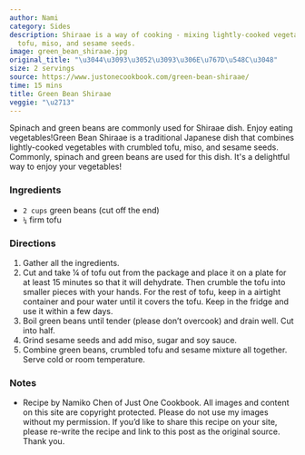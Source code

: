 ```yaml
---
author: Nami
category: Sides
description: Shiraae is a way of cooking - mixing lightly-cooked vegetables with crumbled
  tofu, miso, and sesame seeds.
image: green_bean_shiraae.jpg
original_title: "\u3044\u3093\u3052\u3093\u306E\u767D\u548C\u3048"
size: 2 servings
source: https://www.justonecookbook.com/green-bean-shiraae/
time: 15 mins
title: Green Bean Shiraae
veggie: "\u2713"
---
```


Spinach and green beans are commonly used for Shiraae dish. Enjoy eating vegetables!Green Bean Shiraae is a traditional Japanese dish that combines lightly-cooked vegetables with crumbled tofu, miso, and sesame seeds. Commonly, spinach and green beans are used for this dish. It's a delightful way to enjoy your vegetables!

### Ingredients

* `2 cups` green beans (cut off the end)
* `¼` firm tofu

### Directions

1. Gather all the ingredients.
2. Cut and take ¼ of tofu out from the package and place it on a plate for at least 15 minutes so that it will dehydrate. Then crumble the tofu into smaller pieces with your hands. For the rest of tofu, keep in a airtight container and pour water until it covers the tofu. Keep in the fridge and use it within a few days.
3. Boil green beans until tender (please don’t overcook) and drain well. Cut into half.
4. Grind sesame seeds and add miso, sugar and soy sauce.
5. Combine green beans, crumbled tofu and sesame mixture all together. Serve cold or room temperature.

### Notes

- Recipe by Namiko Chen of Just One Cookbook. All images and content on this site are copyright protected. Please do not use my images without my permission. If you’d like to share this recipe on your site, please re-write the recipe and link to this post as the original source. Thank you.